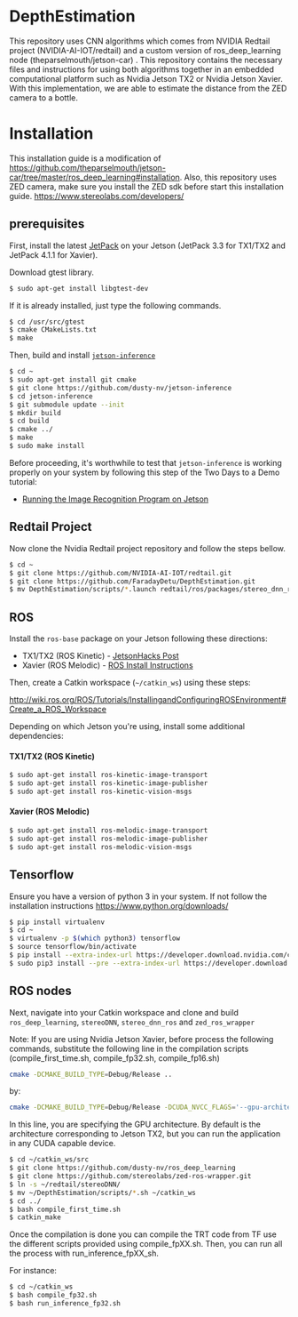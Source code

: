 # DepthEstimation

This repository uses CNN algorithms which comes from NVIDIA Redtail project (NVIDIA-AI-IOT/redtail) and a custom version of ros_deep_learning node (theparselmouth/jetson-car) .
This repository contains the necessary files and instructions for using both algorithms together in an embedded computational platform such as Nvidia Jetson TX2 or Nvidia Jetson Xavier. 
With this implementation, we are able to estimate the distance from the ZED camera to a bottle.

# Installation

This installation guide is a modification of https://github.com/theparselmouth/jetson-car/tree/master/ros_deep_learning#installation. Also, this repository uses ZED camera, make sure you install the ZED sdk before start this installation guide. https://www.stereolabs.com/developers/

## prerequisites

First, install the latest [JetPack](https://developer.nvidia.com/embedded/jetpack) on your Jetson (JetPack 3.3 for TX1/TX2 and JetPack 4.1.1 for Xavier).

Download gtest library.

```bash
$ sudo apt-get install libgtest-dev
```
If it is already installed, just type the following commands.

```bash
$ cd /usr/src/gtest
$ cmake CMakeLists.txt
$ make
```

Then, build and install [`jetson-inference`](https://github.com/dusty-nv/jetson-inference)
```bash
$ cd ~
$ sudo apt-get install git cmake
$ git clone https://github.com/dusty-nv/jetson-inference
$ cd jetson-inference
$ git submodule update --init
$ mkdir build
$ cd build
$ cmake ../
$ make
$ sudo make install
```
Before proceeding, it's worthwhile to test that `jetson-inference` is working properly on your system by following this step of the Two Days to a Demo tutorial:
* [Running the Image Recognition Program on Jetson](https://github.com/dusty-nv/jetson-inference#using-the-console-program-on-jetson)


## Redtail Project

Now clone the Nvidia Redtail project repository and follow the steps bellow.

```bash
$ cd ~
$ git clone https://github.com/NVIDIA-AI-IOT/redtail.git
$ git clone https://github.com/FaradayDetu/DepthEstimation.git
$ mv DepthEstimation/scripts/*.launch redtail/ros/packages/stereo_dnn_ros/launch
```
 

## ROS

Install the `ros-base` package on your Jetson following these directions:

* TX1/TX2 (ROS Kinetic) - [JetsonHacks Post](https://www.jetsonhacks.com/2018/04/27/robot-operating-system-ros-on-nvidia-jetson-tx-development-kits/)
* Xavier (ROS Melodic) - [ROS Install Instructions](http://wiki.ros.org/melodic/Installation/Ubuntu)

Then, create a Catkin workspace (`~/catkin_ws`) using these steps:

http://wiki.ros.org/ROS/Tutorials/InstallingandConfiguringROSEnvironment#Create_a_ROS_Workspace

Depending on which Jetson you're using, install some additional dependencies:

#### TX1/TX2 (ROS Kinetic)
```bash
$ sudo apt-get install ros-kinetic-image-transport
$ sudo apt-get install ros-kinetic-image-publisher
$ sudo apt-get install ros-kinetic-vision-msgs
```
#### Xavier (ROS Melodic)
```bash
$ sudo apt-get install ros-melodic-image-transport
$ sudo apt-get install ros-melodic-image-publisher
$ sudo apt-get install ros-melodic-vision-msgs
```
## Tensorflow
Ensure you have a version of python 3 in your system. If not follow the installation instructions https://www.python.org/downloads/

```bash
$ pip install virtualenv
$ cd ~
$ virtualenv -p $(which python3) tensorflow
$ source tensorflow/bin/activate
$ pip install --extra-index-url https://developer.download.nvidia.com/compute/redist/jp33 tensorflow-gpu #if using TX2
$ sudo pip3 install --pre --extra-index-url https://developer.download.nvidia.com/compute/redist/jp/v42 tensorflow-gpu #if   using Xavier
```
## ROS nodes

Next, navigate into your Catkin workspace and clone and build `ros_deep_learning`, `stereoDNN`, `stereo_dnn_ros` and `zed_ros_wrapper`


Note: If you are using Nvidia Jetson Xavier, before process the following commands, substitute the following line in the compilation scripts (compile_first_time.sh, compile_fp32.sh, compile_fp16.sh) 

```bash
cmake -DCMAKE_BUILD_TYPE=Debug/Release .. 
```
by:

```bash
cmake -DCMAKE_BUILD_TYPE=Debug/Release -DCUDA_NVCC_FLAGS='--gpu-architecture=compute_72' .. 
```
In this line, you are specifying the GPU architecture. By default is the architecture corresponding to Jetson TX2, but you can run the application in any CUDA capable device. 

```bash
$ cd ~/catkin_ws/src
$ git clone https://github.com/dusty-nv/ros_deep_learning
$ git clone https://github.com/stereolabs/zed-ros-wrapper.git
$ ln -s ~/redtail/stereoDNN/
$ mv ~/DepthEstimation/scripts/*.sh ~/catkin_ws
$ cd ../
$ bash compile_first_time.sh
$ catkin_make
```

Once the compilation is done you can compile the TRT code from TF use the different scripts provided using compile_fpXX.sh. Then, you can run all the process with run_inference_fpXX_sh.

For instance:

```bash
$ cd ~/catkin_ws
$ bash compile_fp32.sh
$ bash run_inference_fp32.sh
```



